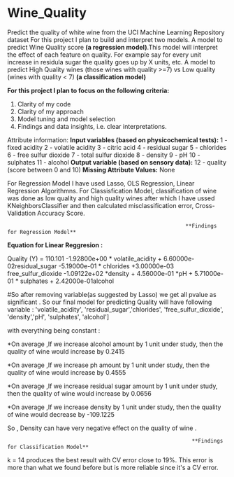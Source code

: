 # Wine_Quality
Predict the quality of white wine from the UCI Machine Learning Repository dataset
For this project I plan to build and interpret two models.
A model to predict Wine Quality score **(a regression model)**.This model will interpret the effect of each feature on quality. 
For example say for every unit increase in residula sugar the quality goes up by X units, etc.
A model to predict High Quality wines (those wines with quality >=7) vs Low quality (wines with quality < 7) **(a classification model)**

**For this project I plan to focus on the following criteria:**
1. Clarity of my code 
2. Clarity of my approach 
3. Model tuning and model selection 
4. Findings and data insights, i.e. clear interpretations. 

 Attribute information:
 **Input variables (based on physicochemical tests):**
   1 - fixed acidity
   2 - volatile acidity
   3 - citric acid
   4 - residual sugar
   5 - chlorides
   6 - free sulfur dioxide
   7 - total sulfur dioxide
   8 - density
   9 - pH
   10 - sulphates
   11 - alcohol
   **Output variable (based on sensory data):** 
   12 - quality (score between 0 and 10)
**Missing Attribute Values:** None

For Regression Model I have used Lasso, OLS Regression, Linear Regression Algorithmns.
For Classisfication Model, classification of wine was done as low quality and high quality wines after which I have ussed KNeighborsClassifier
and then calculated misclassification error, Cross-Validation Accuracy Score.

                                                             **Findings for Regression Model**

**Equation for Linear Reggresion :**

Quality (Y) = 110.101 -1.92800e+00 * volatile_acidity + 6.60000e-02residual_sugar -5.19000e-01 * chlorides +3.00000e-03 free_sulfur_dioxide -1.09122e+02 *density + 4.56000e-01 *pH + 5.71000e-01 * sulphates + 2.42000e-01alcohol

#So after removing variable(as suggested by Lasso) we get all pvalue as significant . So our final model for predicting Quality will have following variable : 'volatile_acidity', 'residual_sugar','chlorides', 'free_sulfur_dioxide', 'density','pH', 'sulphates', 'alcohol']

with everything being constant :

*On average ,If we increase alcohol amount by 1 unit under study, then the quality of wine would increase by 0.2415

*On average ,If we increase ph amount by 1 unit under study, then the quality of wine would increase by 0.4555

*On average ,If we increase residual sugar amount by 1 unit under study, then the quality of wine would increase by 0.0656

*On average ,If we increase density by 1 unit under study, then the quality of wine would decrease by -109.1225

So , Density can have very negative effect on the quality of wine .

                                                               **Findings for Classification Model**
k = 14 produces the best result with CV error close to 19%. This error is more than what we found before but is more reliable since it's a CV error. 
